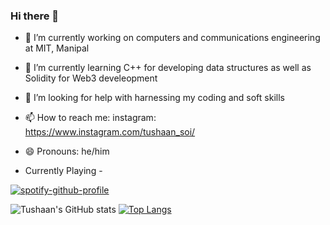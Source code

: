 ### Hi there 👋

- 🔭 I’m currently working on computers and communications engineering at MIT, Manipal
- 🌱 I’m currently learning C++ for developing data structures as well as Solidity for Web3 develeopment
- 🤔 I’m looking for help with harnessing my coding and soft skills
- 📫 How to reach me: instagram: https://www.instagram.com/tushaan_soi/ 
- 😄 Pronouns: he/him


- Currently Playing - 

[![spotify-github-profile](https://spotify-github-profile.vercel.app/api/view?uid=64w97hyp05x5ttx3og1c8ijw5&cover_image=true&theme=natemoo-re&show_offline=true&background_color=121212&bar_color_cover=false&bar_color=f71871)](https://spotify-github-profile.vercel.app/api/view?uid=64w97hyp05x5ttx3og1c8ijw5&redirect=true)




![Tushaan's GitHub stats](https://github-readme-stats.vercel.app/api?username=txshn&show_icons=true&theme=dracula)
[![Top Langs](https://github-readme-stats.vercel.app/api/top-langs/?username=txshn&theme=dracula)](https://github.com/anuraghazra/github-readme-stats)

